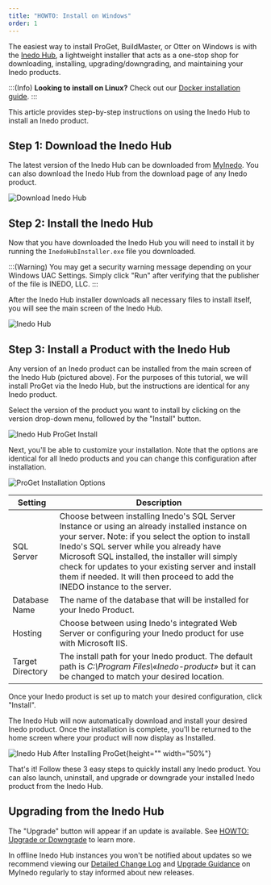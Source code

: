 ```yaml
---
title: "HOWTO: Install on Windows"
order: 1
---
```


The easiest way to install ProGet, BuildMaster, or Otter on Windows is with the [Inedo Hub](/docs/installation/windows/inedo-hub), a lightweight installer that acts as a one-stop shop for downloading, installing, upgrading/downgrading, and maintaining your Inedo products.

:::(Info)
**Looking to install on Linux?** Check out our [Docker installation guide](/docs/installation/linux/docker-guide).
:::

This article provides step-by-step instructions on using the Inedo Hub to install an Inedo product.

## Step 1: Download the Inedo Hub
The latest version of the Inedo Hub can be downloaded from [MyInedo](https://my.inedo.com/downloads?_gl=1*1k5rd2l*_ga*ODAzNTg0OTI3LjE2Mjc5NzI4NDk.*_ga_FNLRKW6N8G*MTY1NDA1MjU4Mi4xNjcuMS4xNjU0MDU0Njg1LjU4&_ga=2.202625425.1897008191.1653874612-803584927.1627972849). You can also download the Inedo Hub from the download page of any Inedo product.

![Download Inedo Hub](/resources/docs/windowsinstall-downloadinedohub.png)

## Step 2: Install the Inedo Hub
Now that you have downloaded the Inedo Hub you will need to install it by running the `InedoHubInstaller.exe` file you downloaded. 

:::(Warning)
You may get a security warning message depending on your Windows UAC Settings. Simply click "Run" after verifying that the publisher of the file is INEDO, LLC.
:::

After the Inedo Hub installer downloads all necessary files to install itself, you will see the main screen of the Inedo Hub.

![Inedo Hub](/resources/docs/inedohub-install.png)

## Step 3: Install a Product with the Inedo Hub
Any version of an Inedo product can be installed from the main screen of the Inedo Hub (pictured above). For the purposes of this tutorial, we will install ProGet via the Inedo Hub, but the instructions are identical for any Inedo product. 

Select the version of the product you want to install by clicking on the version drop-down menu, followed by the "Install" button.


![Inedo Hub ProGet Install](/resources/docs/windowsinstall-inedohubproget.png)

Next, you'll be able to customize your installation. Note that the options are identical for all Inedo products and you can change this configuration after installation.

![ProGet Installation Options](/resources/docs/windowsinstall-progetinstalloptions.png)


| Setting | Description |
| --- | --- |
| SQL Server | Choose between installing Inedo's SQL Server Instance or using an already installed instance on your server. Note: if you select the option to install Inedo's SQL server while you already have Microsoft SQL installed, the installer will simply check for updates to your existing server and install them if needed. It will then proceed to add the INEDO instance to the server. |
| Database Name | The name of the database that will be installed for your Inedo Product.|
| Hosting | Choose between using Inedo's integrated Web Server or configuring your Inedo product for use with Microsoft IIS. |
| Target Directory | The install path for your Inedo product. The default path is *C:\Program Files\«Inedo-product»* but it can be changed to match your desired location. |

Once your Inedo product is set up to match your desired configuration, click "Install".

The Inedo Hub will now automatically download and install your desired Inedo product. Once the installation is complete, you'll be returned to the home screen where your product will now display as Installed.

![Inedo Hub After Installing ProGet](/resources/docs/inedohub-installation-installed.png){height="" width="50%"}

That's it! Follow these 3 easy steps to quickly install any Inedo product. You can also launch, uninstall, and upgrade or downgrade your installed Inedo product from the Inedo Hub.

## Upgrading from the Inedo Hub
The "Upgrade" button will appear if an update is available. See [HOWTO: Upgrade or Downgrade](/docs/installation/windows/howto-upgrade-downgrade) to learn more.

In offline Inedo Hub instances you won't be notified about updates so we recommend viewing our [Detailed Change Log](/docs/installation/upgrading#viewing-change-logs) and [Upgrade Guidance](/docs/installation/upgrading#viewing-upgrade-guidance) on MyInedo regularly to stay informed about new releases.